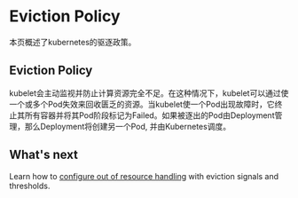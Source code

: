 # Eviction Policy

本页概述了kubernetes的驱逐政策。

## Eviction Policy

kubelet会主动监视并防止计算资源完全不足。在这种情况下，kubelet可以通过使一个或多个Pod失效来回收匮乏的资源。当kubelet使一个Pod出现故障时，它终止其所有容器并将其Pod阶段标记为Failed。如果被逐出的Pod由Deployment管理，那么Deployment将创建另一个Pod, 并由Kubernetes调度。

## What's next
Learn how to [configure out of resource handling](https://kubernetes.io/docs/tasks/administer-cluster/out-of-resource/) with eviction signals and thresholds.